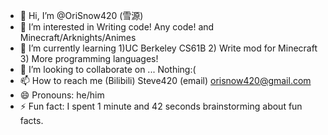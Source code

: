 - 👋 Hi, I’m @OriSnow420 (雪源)
- 👀 I’m interested in Writing code! Any code! and Minecraft/Arknights/Animes
- 🌱 I’m currently learning 1)UC Berkeley CS61B 2) Write mod for Minecraft 3) More programming languages!
- 💞️ I’m looking to collaborate on ... Nothing:(
- 📫 How to reach me (Bilibili) Steve420 (email) orisnow420@gmail.com
- 😄 Pronouns: he/him
- ⚡ Fun fact: I spent 1 minute and 42 seconds brainstorming about fun facts.

<!---
OriSnow420/OriSnow420 is a ✨ special ✨ repository because its `README.md` (this file) appears on your GitHub profile.
You can click the Preview link to take a look at your changes.
--->
